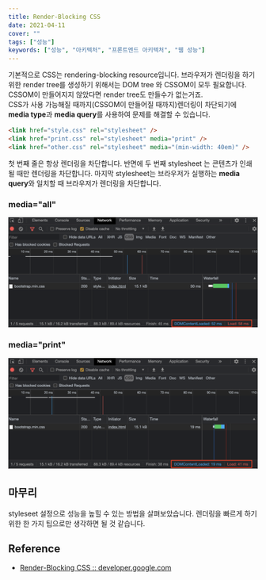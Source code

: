 ```yaml
---
title: Render-Blocking CSS
date: 2021-04-11
cover: ""
tags: ["성능"]
keywords: ["성능", "아키텍처", "프론트엔드 아키텍처", "웹 성능"]
---
```


기본적으로 CSS는 rendering-blocking resource입니다. 브라우저가 렌더링을 하기 위한 render tree를 생성하기 위해서는 DOM tree 와 CSSOM이 모두 필요합니다. CSSOM이 만들어지지 않았다면 render tree도 만들수가 없는거죠. <br/>
CSS가 사용 가능해질 때까지(CSSOM이 만들어질 때까지)렌더링이 차단되기에 **media type**과 **media query**를 사용하여 문제를 해결할 수 있습니다.

<!--truncate-->

```html
<link href="style.css" rel="stylesheet" />
<link href="print.css" rel="stylesheet" media="print" />
<link href="other.css" rel="stylesheet" media="(min-width: 40em)" />
```

첫 번째 줄은 항상 렌더링을 차단합니다. 반면에 두 번째 stylesheet 는 콘텐츠가 인쇄될 때만 렌더링을 차단합니다. 마지막 stylesheet는 브라우저가 실행하는 **media query**와 일치할 때 브라우저가 렌더링을 차단합니다.

### media="all"

![](./images/media-all.png)

### media="print"

![](./images/media-print.png)

## 마무리

styleseet 설정으로 성능을 높힐 수 있는 방법을 살펴보았습니다. 렌더링을 빠르게 하기 위한 한 가지 팁으로만 생각하면 될 것 같습니다.

## Reference

- [Render-Blocking CSS :: developer.google.com](https://developers.google.com/web/fundamentals/performance/critical-rendering-path/render-blocking-css)
